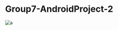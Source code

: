 # Group7-AndroidProject-2

![a](https://user-images.githubusercontent.com/34958803/120101447-5eb46f00-c15b-11eb-97a7-7202d76f89cb.gif)


